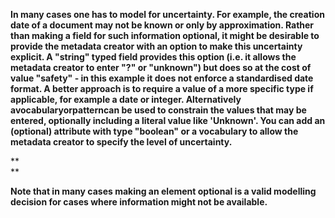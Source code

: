 **In many cases one has to model for uncertainty. For example, the creation date of a document may not be known or only by approximation. Rather than making a field for such information optional, it might be desirable to provide the metadata creator with an option to make this uncertainty explicit. A "string" typed field provides this option \(i.e. it allows the metadata creator to enter "?" or "unknown"\) but does so at the cost of value "safety" - in this example it does not enforce a standardised date format. A better approach is to require a value of a more specific type if applicable, for example a date or integer. Alternatively avocabularyorpatterncan be used to constrain the values that may be entered, optionally including a literal value like 'Unknown'. You can add an \(optional\) attribute with type "boolean" or a vocabulary to allow the metadata creator to specify the level of uncertainty.**

**  
**

**Note that in many cases making an element optional is a valid modelling decision for cases where information might not be available.**

  



